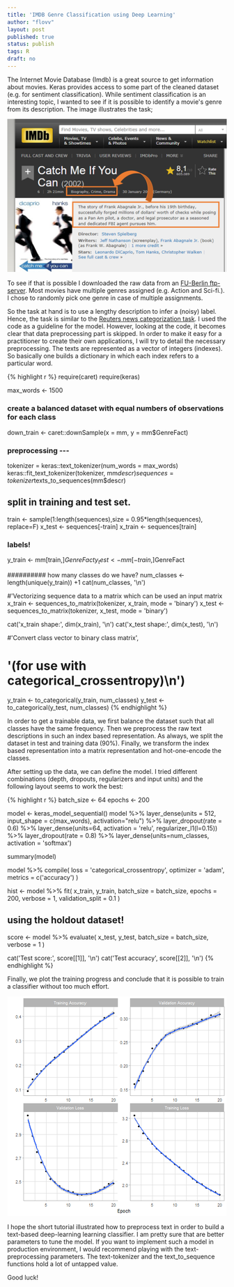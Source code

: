 ```yaml
---
title: 'IMDB Genre Classification using Deep Learning'
author: "flovv"
layout: post
published: true
status: publish
tags: R
draft: no
---
```

 

 
The Internet Movie Database (Imdb) is a great source to get information about movies. Keras provides access to some part of the cleaned dataset (e.g. for sentiment classification). While sentiment classification is an interesting topic, I wanted to see if it is possible to identify a movie's genre from its description.
The image illustrates the task;
 
![plot of chunk unnamed-chunk-4](/figures/post25/imdb_classification.png)
 
To see if that is possible I downloaded the raw data from an [FU-Berlin ftp- server](ftp://ftp.fu-berlin.de/pub/misc/movies/database/). Most movies have multiple genres assigned (e.g. Action and Sci-fi.). I chose to randomly pick one genre in case of multiple assignments.
 
So the task at hand is to use a lengthy description to infer a (noisy) label. Hence, the task is similar to the [Reuters news categorization task](https://keras.rstudio.com/articles/examples/reuters_mlp.html). I used the code as a guideline for the model.
However, looking at the code, it becomes clear that data preprocessing part is skipped. In order to make it easy for a practitioner to create their own applications, I will try to detail the necessary preprocessing. 
The texts are represented as a vector of integers (indexes). So basically one builds a dictionary in which each index refers to a particular word.
 
 

{% highlight r %}
require(caret)
require(keras)
 
max_words <- 1500
 
### create a balanced dataset  with equal numbers of observations for each class
down_train <- caret::downSample(x = mm, y = mm$GenreFact)
 
### preprocessing  --- 
tokenizer = keras::text_tokenizer(num_words = max_words)
keras::fit_text_tokenizer(tokenizer, mm$descr)
sequences = tokenizer$texts_to_sequences(mm$descr)
 
## split in training and test set.
train <- sample(1:length(sequences),size = 0.95*length(sequences), replace=F)
x_test <-  sequences[-train]
x_train <- sequences[train]
 
### labels!
y_train <- mm[train,]$GenreFact 
y_test <-  mm[-train,]$GenreFact
 
 
########## how many classes do we have?
num_classes <- length(unique(y_train)) +1
cat(num_classes, '\n')
 
#'Vectorizing sequence data to a matrix which can be used an input matrix
x_train <- sequences_to_matrix(tokenizer, x_train, mode = 'binary')
x_test <- sequences_to_matrix(tokenizer, x_test, mode = 'binary')
 
cat('x_train shape:', dim(x_train), '\n')
cat('x_test shape:', dim(x_test), '\n')
 
#'Convert class vector to binary class matrix',
#    '(for use with categorical_crossentropy)\n')
y_train <- to_categorical(y_train, num_classes)
y_test <- to_categorical(y_test, num_classes)
{% endhighlight %}
 
In order to get a trainable data, we first balance the dataset such that all classes have the same frequency.
Then we preprocess the raw text descriptions in such an index based representation. As always, we split the dataset in test and training data (90%). Finally, we transform the index based representation into a matrix representation and hot-one-encode the classes. 
 
After setting up the data, we can define the model. I tried different combinations (depth, dropouts, regularizers and input units) and the following layout seems to work the best:
 
 

{% highlight r %}
batch_size <- 64
epochs <- 200
 
model <- keras_model_sequential()
model %>%
  layer_dense(units = 512, input_shape = c(max_words), activation="relu") %>% 
  layer_dropout(rate = 0.6) %>% 
  layer_dense(units=64, activation = 'relu', regularizer_l1(l=0.15)) %>% 
  layer_dropout(rate = 0.8) %>% 
  layer_dense(units=num_classes, activation = 'softmax')
 
summary(model)
 
model %>% compile(
  loss = 'categorical_crossentropy',
  optimizer = 'adam',
  metrics = c('accuracy')
)
 
hist <- model %>% fit(
  x_train, y_train,
  batch_size = batch_size,
  epochs = 200,
  verbose = 1,
  validation_split = 0.1
)
 
## using the holdout dataset!
score <- model %>% evaluate(
  x_test, y_test,
  batch_size = batch_size,
  verbose = 1
)
 
cat('Test score:', score[[1]], '\n')
cat('Test accuracy', score[[2]], '\n')
{% endhighlight %}
 
Finally, we plot the training progress and conclude that it is possible to train a classifier without too much effort.
 
![plot of chunk unnamed-chunk-4](/figures/post25/unnamed-chunk-4-1.png)
 
I hope the short tutorial illustrated how to preprocess text in order to build a text-based deep-learning learning classifier. I am pretty sure that are better parameters to tune the model.
If you want to implement such a model in production environment, I would recommend playing with the text-preprocessing parameters. The text-tokenizer and the text_to_sequence functions hold a lot of untapped value.
 
Good luck!
 
 
 
 
 
 
